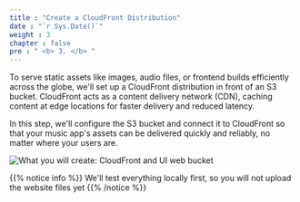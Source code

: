```yaml
---
title : "Create a CloudFront Distribution"
date : "`r Sys.Date()`"
weight : 3
chapter : false
pre : " <b> 3. </b> "
---
```


To serve static assets like images, audio files, or frontend builds efficiently across the globe, we'll set up a CloudFront distribution in front of an S3 bucket. CloudFront acts as a content delivery network (CDN), caching content at edge locations for faster delivery and reduced latency.

In this step, we'll configure the S3 bucket and connect it to CloudFront so that your music app's assets can be delivered quickly and reliably, no matter where your users are.

![What you will create: CloudFront and UI web bucket](/images/3.cloudfront/what-you-will-do.png)


{{% notice info %}}
We'll test everything locally first, so you will not upload the website files yet
{{% /notice %}}
